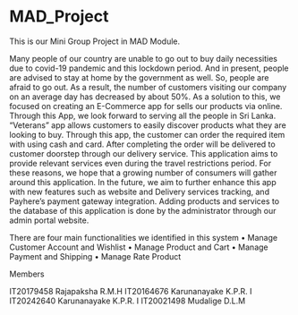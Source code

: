 # MAD_Project
This is our Mini Group Project in MAD Module.

Many people of our country are unable to go out to buy daily necessities due to covid-19 pandemic and this lockdown period. And in present, people are advised to stay at home by the government as well. So, people are afraid to go out. As a result, the number of customers visiting our company on an average day has decreased by about 50%. As a solution to this, we focused on creating an E-Commerce app for sells our products via online. Through this App, we look forward to serving all the people in Sri Lanka.
“Veterans” app allows customers to easily discover products what they are looking to buy. Through this app, the customer can order the required item with using cash and card. After completing the order will be delivered to customer doorstep through our delivery service. This application aims to provide relevant services even during the travel restrictions period. For these reasons, we hope that a growing number of consumers will gather around this application. In the future, we aim to further enhance this app with new features such as website and Delivery services tracking, and Payhere’s payment gateway integration. Adding products and services to the database of this application is done by the administrator through our admin portal website.

There are four main functionalities we identified in this system
•	Manage Customer Account and Wishlist
•	Manage Product and Cart
•	Manage Payment and Shipping
•	Manage Rate Product

Members

IT20179458	Rajapaksha R.M.H
IT20164676	Karunanayake K.P.R. I
IT20242640	Karunanayake K.P.R. I
IT20021498	Mudalige D.L.M
